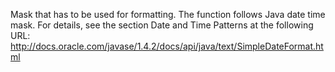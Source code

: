 Mask that has to be used for formatting. The function follows Java date time mask. For details, see the section Date and Time Patterns at the following URL: http://docs.oracle.com/javase/1.4.2/docs/api/java/text/SimpleDateFormat.html